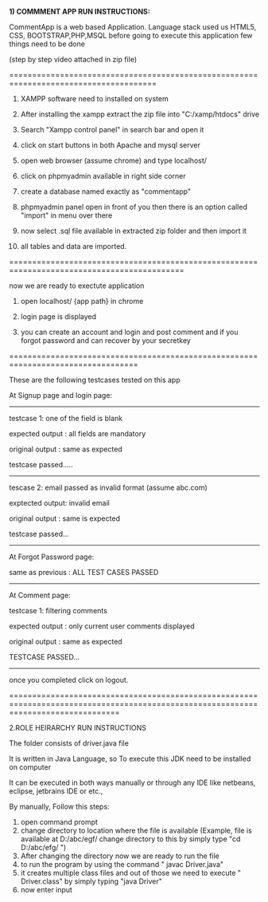 **1) COMMMENT APP RUN INSTRUCTIONS:** 

CommentApp is a web based Application.
Language stack used us HTML5, CSS, BOOTSTRAP,PHP,MSQL
before going to execute this application few things need to be done

(step by step video attached in zip file)

======================================================================================

1) XAMPP software need to installed on system

2) After installing the xampp extract the zip file into "C:/xamp/htdocs" drive

3) Search "Xampp control panel" in search bar and open it

4) click on start buttons in both Apache and mysql server

5)  open web browser (assume chrome) and type localhost/

6) click on phpmyadmin available in right side corner

7) create a database named exactly as "commentapp"

8) phpmyadmin panel open in front of you then there is an option called "import" in menu over there

9) now select .sql file available in extracted zip folder and then import it

10) all tables and data are imported.

============================================================================================

now we are ready to exectute application

1) open localhost/ {app path} in chrome

2) login page is displayed

3) you can create an account and login and post comment and if you forgot password and can recover by your secretkey

==================================================================================

These are the following testcases tested on this app

At Signup page and login page:
 
-------------------------------------------------------------------------------
testcase 1: one of the field is blank 

expected output : all fields are mandatory

original output : same as expected

testcase passed.....

-------------------------------------------------------------------------------

tescase 2: email passed as invalid format (assume abc.com)

exptected output: invalid email

original output : same is expected

testcase passed...

--------------------------------------------------------------------------------

At Forgot Password page:

same as previous : ALL TEST CASES PASSED

-------------------------------------------------------------------------------

At Comment page: 

testcase 1: filtering comments 

expected output : only current user comments displayed

original output : same as expected

TESTCASE PASSED...

-------------------------------------------------------------------------------

once you completed click on logout.



====================================================================================================================================

2.ROLE HEIRARCHY RUN INSTRUCTIONS

The folder consists of driver.java file

It is written in Java Language, so To execute this JDK need to be installed on computer

It can be executed in both ways manually or through any IDE like netbeans, eclipse, jetbrains IDE or etc.,

By manually, Follow this steps:

1) open command prompt
2) change directory to location where the file is available (Example, file is available at D:/abc/egf/  change directory to this by simply type "cd D:/abc/efg/ ")
3) After changing the directory now we are ready to run the file
4) to run the program by using the command " javac Driver.java"
5) it creates multiple class files and out of those we need to execute " Driver.class" by simply typing "java Driver"
6) now enter input

